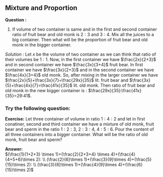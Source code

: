 ## Mixture and Proportion

**Question :** 
1. If volume of two container is same and in the first and second container ratio of fruit bear and old monk is $2:3$ and $3:4$. Mix all the juices to a big container. Then what will be the proportion of fruit bear and old monk in the bigger container.

*Solution :* Let $x$ be the volume of two container as we can think that ratio of their volumes be $1:1$. Now, in the first container we have $\frac{2x}{2+3}$ and in second container we have $\frac{3x}{3+4}$ fruit bear. In first container we have $\frac{3x}{2+3}$ and in the second container we have $\frac{4x}{3+4}$ old monk. So, after mixing in the larger container we have $\frac{2x}{5}+\frac{3x}{7}=\frac{29x}{35}$ lit. fruit bear and $\frac{3x}{5}+\frac{4x}{7}=\frac{41x}{35}$ lit. old monk. Then ratio of fruit bear and old monk in the new bigger container is : $\frac{29x}{35}:\frac{41x}{35}=29:41$.

### Try the following question:
**Exercise:** Let three container of volume in ratio $1:4:2$ and let in first conatiner, second and third container we have a mixture of old monk, fruit bear and sperm in the ratio $1:2:3$, $2:3:4$, $4:5:6$. Pour the content of all three containers into a bigger container. What will be the ratio of old monk, fruit bear and sperm?

**Answer:**\
 $(\frac{1}{1+2+3} \times 1)+(\frac{2}{2+3+4} \times 4)+(\frac{4}{4+5+6}\times 2): \\ (\frac{2}{6}\times 1)+(\frac{3}{9}\times 4)+(\frac{5}{15}\times 2): \\ (\frac{3}{6}\times 1)+(\frac{4}{9}\times 4)+(\frac{6}{15}\times 2)$